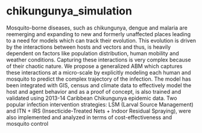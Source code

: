 # chikungunya_simulation
Mosquito-borne diseases, such as chikungunya, dengue and malaria are reemerging and expanding to new and formerly unaffected places leading to a need for models which can track their evolution. This evolution is driven by the interactions between hosts and vectors and thus, is heavily dependent on factors like population distribution, human mobility and weather conditions. Capturing these interactions is very complex because of their chaotic nature. We propose a generalized ABM which captures these interactions at a micro-scale by explicitly modeling each human and mosquito to predict the complex trajectory of the infection. The model has been integrated with GIS, census and climate data to effectively model the host and agent behavior and as a proof of concept, is also trained and validated using 2013-14 Caribbean Chikungunya epidemic data. Two popular infection intervention strategies: LSM (Larval Source Management) and ITN + IRS (Insecticide-Treated Nets + Indoor Residual Spraying), were also implemented and analyzed in terms of cost-effectiveness and mosquito control
